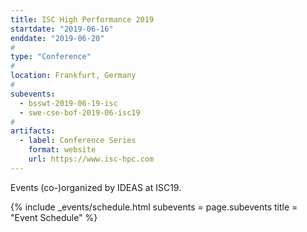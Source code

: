 ```yaml
---
title: ISC High Performance 2019
startdate: "2019-06-16"
enddate: "2019-06-20"
#
type: "Conference" 
#
location: Frankfurt, Germany
#
subevents:
  - bsswt-2019-06-19-isc
  - swe-cse-bof-2019-06-isc19
#
artifacts:
  - label: Conference Series
    format: website
    url: https://www.isc-hpc.com
---
```


Events (co-)organized by IDEAS at ISC19.

{% include _events/schedule.html
   subevents = page.subevents
   title = "Event Schedule"
%}
